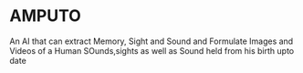 # AMPUTO
An AI that can extract Memory, Sight and Sound  and Formulate Images and Videos of a Human SOunds,sights as well as Sound held  from his birth upto date
